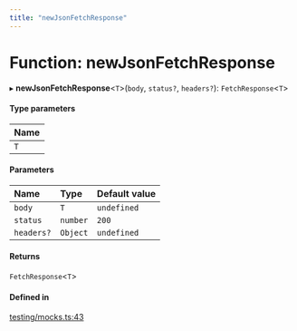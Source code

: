 ```yaml
---
title: "newJsonFetchResponse"
---
```

# Function: newJsonFetchResponse

▸ **newJsonFetchResponse**<`T`\>(`body`, `status?`, `headers?`): `FetchResponse`<`T`\>

#### Type parameters

| Name |
| :------ |
| `T` |

#### Parameters

| Name | Type | Default value |
| :------ | :------ | :------ |
| `body` | `T` | `undefined` |
| `status` | `number` | `200` |
| `headers?` | `Object` | `undefined` |

#### Returns

`FetchResponse`<`T`\>

#### Defined in

[testing/mocks.ts:43](https://github.com/coda/packs-sdk/blob/main/testing/mocks.ts#L43)
